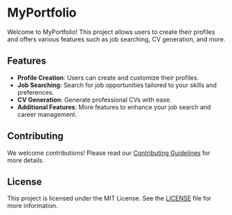 # MyPortfolio

Welcome to MyPortfolio! This project allows users to create their profiles and offers various features such as job searching, CV generation, and more.

## Features

- **Profile Creation**: Users can create and customize their profiles.
- **Job Searching**: Search for job opportunities tailored to your skills and preferences.
- **CV Generation**: Generate professional CVs with ease.
- **Additional Features**: More features to enhance your job search and career management.


## Contributing

We welcome contributions! Please read our [Contributing Guidelines](CONTRIBUTING.md) for more details.

## License

This project is licensed under the MIT License. See the [LICENSE](LICENSE) file for more information.
